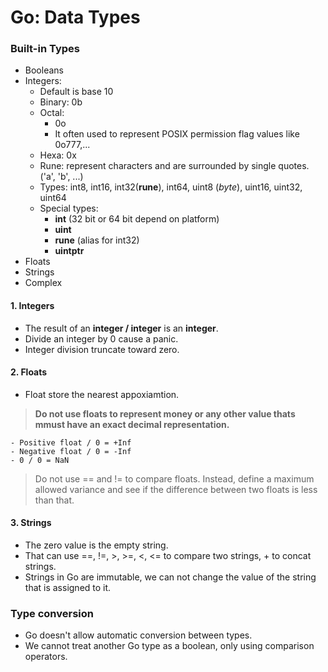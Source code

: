 # Go: Data Types

### Built-in Types
- Booleans
- Integers:
    + Default is base 10
    + Binary: 0b
    + Octal: 
        + 0o
        + It often used to represent POSIX permission flag values like 0o777,...
    + Hexa: 0x
    + Rune: represent characters and are surrounded by single quotes. ('a', 'b', ...)
    + Types: int8, int16, int32(__rune__), int64, uint8 (_byte_), uint16, uint32, uint64
    + Special types: 
        + __int__ (32 bit or 64 bit depend on platform)
        + __uint__
        + __rune__ (alias for int32)
        + __uintptr__
- Floats
- Strings
- Complex

#### 1. Integers 
- The result of an __integer / integer__ is an __integer__.
- Divide an integer by 0 cause a panic.
- Integer division truncate toward zero.

#### 2. Floats
- Float store the nearest appoxiamtion.
> __Do not use floats to represent money or any other value thats mmust have an exact decimal representation.__

```text
- Positive float / 0 = +Inf
- Negative float / 0 = -Inf
- 0 / 0 = NaN
```
> Do not use == and != to compare floats. Instead, define a maximum allowed variance and see if the difference between two floats is less than that.

#### 3. Strings
- The zero value is the empty string.
- That can use ==, !=, >, >=, <, <= to compare two strings, + to concat strings.
- Strings in Go are immutable, we can not change the value of the string that is assigned to it.

### Type conversion
- Go doesn't allow automatic conversion between types.
- We cannot treat another Go type as a boolean, only using comparison operators. 
